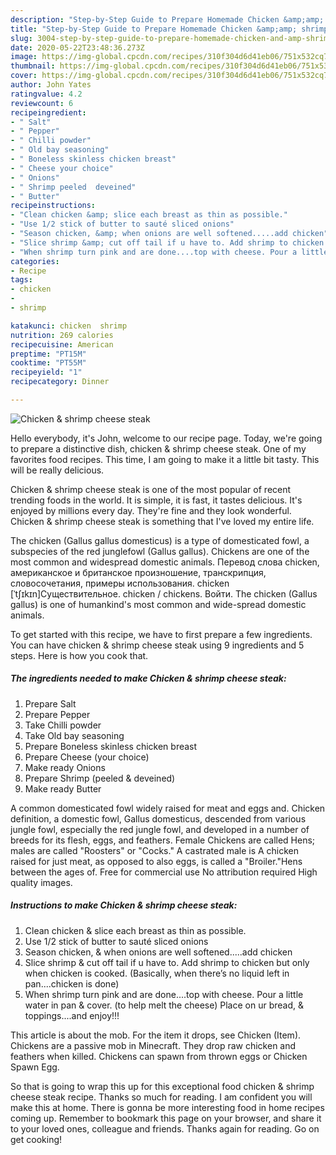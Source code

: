 ```yaml
---
description: "Step-by-Step Guide to Prepare Homemade Chicken &amp;amp; shrimp cheese steak"
title: "Step-by-Step Guide to Prepare Homemade Chicken &amp;amp; shrimp cheese steak"
slug: 3004-step-by-step-guide-to-prepare-homemade-chicken-and-amp-shrimp-cheese-steak
date: 2020-05-22T23:48:36.273Z
image: https://img-global.cpcdn.com/recipes/310f304d6d41eb06/751x532cq70/chicken-shrimp-cheese-steak-recipe-main-photo.jpg
thumbnail: https://img-global.cpcdn.com/recipes/310f304d6d41eb06/751x532cq70/chicken-shrimp-cheese-steak-recipe-main-photo.jpg
cover: https://img-global.cpcdn.com/recipes/310f304d6d41eb06/751x532cq70/chicken-shrimp-cheese-steak-recipe-main-photo.jpg
author: John Yates
ratingvalue: 4.2
reviewcount: 6
recipeingredient:
- " Salt"
- " Pepper"
- " Chilli powder"
- " Old bay seasoning"
- " Boneless skinless chicken breast"
- " Cheese your choice"
- " Onions"
- " Shrimp peeled  deveined"
- " Butter"
recipeinstructions:
- "Clean chicken &amp; slice each breast as thin as possible."
- "Use 1/2 stick of butter to sauté sliced onions"
- "Season chicken, &amp; when onions are well softened.....add chicken"
- "Slice shrimp &amp; cut off tail if u have to. Add shrimp to chicken but only when chicken is cooked. (Basically, when there’s no liquid left in pan....chicken is done)"
- "When shrimp turn pink and are done....top with cheese. Pour a little water in pan &amp; cover. (to help melt the cheese) Place on ur bread, &amp; toppings....and enjoy!!!"
categories:
- Recipe
tags:
- chicken
- 
- shrimp

katakunci: chicken  shrimp 
nutrition: 269 calories
recipecuisine: American
preptime: "PT15M"
cooktime: "PT55M"
recipeyield: "1"
recipecategory: Dinner

---
```



![Chicken &amp; shrimp cheese steak](https://img-global.cpcdn.com/recipes/310f304d6d41eb06/751x532cq70/chicken-shrimp-cheese-steak-recipe-main-photo.jpg)

Hello everybody, it's John, welcome to our recipe page. Today, we're going to prepare a distinctive dish, chicken &amp; shrimp cheese steak. One of my favorites food recipes. This time, I am going to make it a little bit tasty. This will be really delicious.

Chicken &amp; shrimp cheese steak is one of the most popular of recent trending foods in the world. It is simple, it is fast, it tastes delicious. It's enjoyed by millions every day. They're fine and they look wonderful. Chicken &amp; shrimp cheese steak is something that I've loved my entire life.

The chicken (Gallus gallus domesticus) is a type of domesticated fowl, a subspecies of the red junglefowl (Gallus gallus). Chickens are one of the most common and widespread domestic animals. Перевод слова chicken, американское и британское произношение, транскрипция, словосочетания, примеры использования. chicken [ˈtʃɪkɪn]Существительное. chicken / chickens. Войти. The chicken (Gallus gallus) is one of humankind&#39;s most common and wide-spread domestic animals.


To get started with this recipe, we have to first prepare a few ingredients. You can have chicken &amp; shrimp cheese steak using 9 ingredients and 5 steps. Here is how you cook that.

<!--inarticleads1-->

##### The ingredients needed to make Chicken &amp; shrimp cheese steak:

1. Prepare  Salt
1. Prepare  Pepper
1. Take  Chilli powder
1. Take  Old bay seasoning
1. Prepare  Boneless skinless chicken breast
1. Prepare  Cheese (your choice)
1. Make ready  Onions
1. Prepare  Shrimp (peeled &amp; deveined)
1. Make ready  Butter


A common domesticated fowl widely raised for meat and eggs and. Chicken definition, a domestic fowl, Gallus domesticus, descended from various jungle fowl, especially the red jungle fowl, and developed in a number of breeds for its flesh, eggs, and feathers. Female Chickens are called Hens; males are called &#34;Roosters&#34; or &#34;Cocks.&#34; A castrated male is A chicken raised for just meat, as opposed to also eggs, is called a &#34;Broiler.&#34;Hens between the ages of. Free for commercial use No attribution required High quality images. 

<!--inarticleads2-->

##### Instructions to make Chicken &amp; shrimp cheese steak:

1. Clean chicken &amp; slice each breast as thin as possible.
1. Use 1/2 stick of butter to sauté sliced onions
1. Season chicken, &amp; when onions are well softened.....add chicken
1. Slice shrimp &amp; cut off tail if u have to. Add shrimp to chicken but only when chicken is cooked. (Basically, when there’s no liquid left in pan....chicken is done)
1. When shrimp turn pink and are done....top with cheese. Pour a little water in pan &amp; cover. (to help melt the cheese) Place on ur bread, &amp; toppings....and enjoy!!!


This article is about the mob. For the item it drops, see Chicken (Item). Chickens are a passive mob in Minecraft. They drop raw chicken and feathers when killed. Chickens can spawn from thrown eggs or Chicken Spawn Egg. 

So that is going to wrap this up for this exceptional food chicken &amp; shrimp cheese steak recipe. Thanks so much for reading. I am confident you will make this at home. There is gonna be more interesting food in home recipes coming up. Remember to bookmark this page on your browser, and share it to your loved ones, colleague and friends. Thanks again for reading. Go on get cooking!
